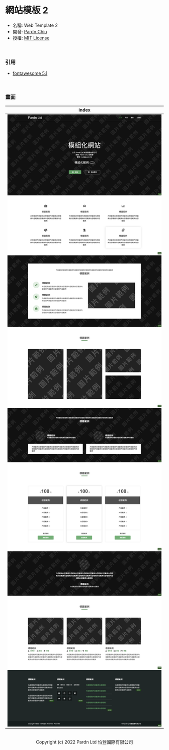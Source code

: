 # 網站模板 2

- 名稱: Web Template 2
- 開發: [Pardn Chiu](mailto:chiuchingwei@icloud.com)
- 授權: [MIT License](https://github.com/pardnchiu/web-sample-1/blob/main/LICENSE)

<br>

### 引用

- [fontawesome 5.1](https://fontawesome.com)

<br>

### 畫面

| index |
|---|
| ![T002](./preview/T002.png) ![C004](./preview/C004.png) ![C013](./preview/C013.png) ![C005](./preview/C005.png) ![C014](./preview/C014.png) ![C006](./preview/C006.png) ![C017](./preview/C017.png) ![C007](./preview/C007.png) ![B001](./preview/B001.png) |

<br>
<center>Copyright (c) 2022 Pardn Ltd 怕登國際有限公司</center>
